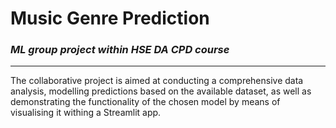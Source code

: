# Music Genre Prediction

### *ML group project within HSE DA CPD course*
---
The collaborative project is aimed at conducting a comprehensive data analysis, modelling predictions based on the available dataset, as well as demonstrating the functionality of the chosen model by means of visualising it withing a Streamlit app.